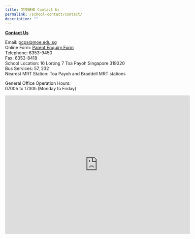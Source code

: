 ```yaml
---
title: 学校联络 Contact Us
permalink: /school-contact/contact/
description: ""
---
```




<b><u>Contact Us</u></b>

Email: [pcps@moe.edu.sg](pcps@moe.edu.sg)<br>
Online Form: [Parent Enquiry Form](https://forms.gle/D9jcGNCrdvHt3QnA6)<br>
Telephone: 6353-9450<br>
Fax: 6353-8418<br>
School Location: 16 Lorong 7 Toa Payoh Singapore 319320 <br>
Bus Services: 57, 232 <br>
Nearest MRT Station: Toa Payoh and Braddell MRT stations

General Office Operation Hours: <br>
0700h to 1730h
(Monday to Friday)

<iframe loading="lazy" allowfullscreen="" style="border:0;" height="450" width="600" src="https://www.google.com/maps/embed?pb=!1m18!1m12!1m3!1d3988.7318995384753!2d103.85361501473163!3d1.3371186990247854!2m3!1f0!2f0!3f0!3m2!1i1024!2i768!4f13.1!3m3!1m2!1s0x31da176fb83fafff%3A0xb632fbeea24757ca!2sPei%20Chun%20Public%20School!5e0!3m2!1sen!2ssg!4v1676645610558!5m2!1sen!2ssg"></iframe>